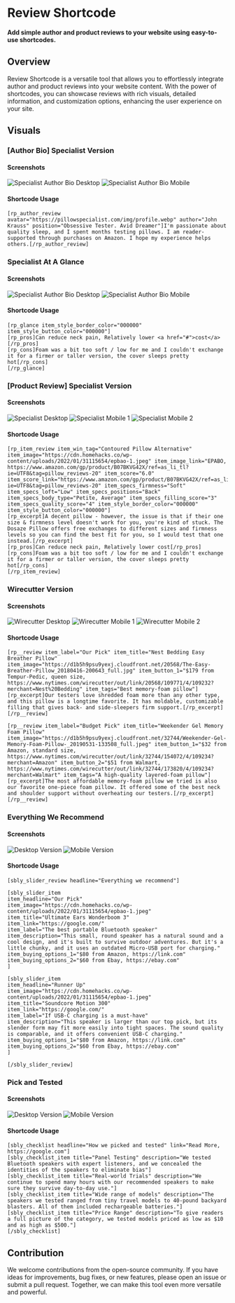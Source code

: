 # Review Shortcode

**Add simple author and product reviews to your website using easy-to-use shortcodes.**

## Overview

Review Shortcode is a versatile tool that allows you to effortlessly integrate author and product reviews into your website content. With the power of shortcodes, you can showcase reviews with rich visuals, detailed information, and customization options, enhancing the user experience on your site.

## Visuals

### [Author Bio] Specialist Version
#### Screenshots
![Specialist Author Bio Desktop](https://raw.githubusercontent.com/klinelozada/review-shortcode/main/screenshots/desktop/specialist-author-bio.png)
![Specialist Author Bio Mobile](https://raw.githubusercontent.com/klinelozada/review-shortcode/main/screenshots/mobile/specialist-author-bio.png)

#### Shortcode Usage
```shortcode
[rp_author_review avatar="https://pillowspecialist.com/img/profile.webp" author="John Krauss" position="Obsessive Tester. Avid Dreamer"]I'm passionate about quality sleep, and I spent months testing pillows. I am reader-supported through purchases on Amazon. I hope my experience helps others.[/rp_author_review]
```

### Specialist At A Glance
#### Screenshots
![Specialist Author Bio Desktop](https://raw.githubusercontent.com/klinelozada/review-shortcode/main/screenshots/desktop/specialist-glance.png)
![Specialist Author Bio Mobile](https://raw.githubusercontent.com/klinelozada/review-shortcode/main/screenshots/mobile/specialist-glance.png)

#### Shortcode Usage
```shortcode
[rp_glance item_style_border_color="000000" item_style_button_color="000000"]
[rp_pros]Can reduce neck pain, Relatively lower <a href="#">cost</a>[/rp_pros]
[rp_cons]Foam was a bit too soft / low for me and I couldn't exchange it for a firmer or taller version, the cover sleeps pretty hot[/rp_cons]
[/rp_glance]
```

### [Product Review] Specialist Version
#### Screenshots
![Specialist Desktop](https://raw.githubusercontent.com/klinelozada/review-shortcode/main/screenshots/desktop/specialist.png)
![Specialist Mobile 1](https://raw.githubusercontent.com/klinelozada/review-shortcode/main/screenshots/mobile/specialist.png)
![Specialist Mobile 2](https://raw.githubusercontent.com/klinelozada/review-shortcode/main/screenshots/mobile/specialist-2.png)

#### Shortcode Usage
```shortcode
[rp_item_review item_win_tag="Contoured Pillow Alternative" item_image="https://cdn.homehacks.co/wp-content/uploads/2022/01/31115654/epbao-1.jpeg" item_image_link="EPABO, https://www.amazon.com/gp/product/B07BKVG42X/ref=as_li_tl?ie=UTF8&tag=pillow_reviews-20" item_score="6.0" item_score_link="https://www.amazon.com/gp/product/B07BKVG42X/ref=as_li_tl?ie=UTF8&tag=pillow_reviews-20" item_specs_firmness="Soft" item_specs_loft="Low" item_specs_positions="Back" item_specs_body_type="Petite, Average" item_specs_filling_score="3" item_specs_quality_score="4" item_style_border_color="000000" item_style_button_color="000000"]
[rp_excerpt]A decent pillow - however, the issue is that if their one size & firmness level doesn't work for you, you're kind of stuck. The Dosaze Pillow offers free exchanges to different sizes and firmness levels so you can find the best fit for you, so I would test that one instead.[/rp_excerpt]
[rp_pros]Can reduce neck pain, Relatively lower cost[/rp_pros]
[rp_cons]Foam was a bit too soft / low for me and I couldn't exchange it for a firmer or taller version, the cover sleeps pretty hot[/rp_cons]
[/rp_item_review]
```

### Wirecutter Version
#### Screenshots
![Wirecutter Desktop](https://raw.githubusercontent.com/klinelozada/review-shortcode/main/screenshots/desktop/wirecutter.png)
![Wirecutter Mobile 1](https://raw.githubusercontent.com/klinelozada/review-shortcode/main/screenshots/mobile/wirecutter.png)
![Wirecutter Mobile 2](https://raw.githubusercontent.com/klinelozada/review-shortcode/main/screenshots/mobile/wirecutter-2.png)

#### Shortcode Usage
```
[rp__review item_label="Our Pick" item_title="Nest Bedding Easy Breather Pillow" item_image="https://d1b5h9psu9yexj.cloudfront.net/20568/The-Easy-Breather-Pillow_20180416-200643_full.jpg" item_button_1="$179 from Tempur-Pedic, queen size, https://www.nytimes.com/wirecutter/out/link/20568/109771/4/109232?merchant=Nest%20Bedding" item_tags="Best memory-foam pillow"]
[rp_excerpt]Our testers love shredded foam more than any other type, and this pillow is a longtime favorite. It has moldable, customizable filling that gives back- and side-sleepers firm support.[/rp_excerpt]
[/rp__review]

[rp__review item_label="Budget Pick" item_title="Weekender Gel Memory Foam Pillow" item_image="https://d1b5h9psu9yexj.cloudfront.net/32744/Weekender-Gel-Memory-Foam-Pillow-_20190531-133508_full.jpeg" item_button_1="$32 from Amazon, standard size, https://www.nytimes.com/wirecutter/out/link/32744/154072/4/109234?merchant=Amazon" item_button_2="$51 from Walmart, https://www.nytimes.com/wirecutter/out/link/32744/173820/4/109234?merchant=Walmart" item_tags="A high-quality layered-foam pillow"]
[rp_excerpt]The most affordable memory-foam pillow we tried is also our favorite one-piece foam pillow. It offered some of the best neck and shoulder support without overheating our testers.[/rp_excerpt]
[/rp__review]
```

### Everything We Recommend
#### Screenshots
![Desktop Version](https://raw.githubusercontent.com/klinelozada/review-shortcode/main/screenshots/desktop/everything-we-recommend.png)
![Mobile Version](https://raw.githubusercontent.com/klinelozada/review-shortcode/main/screenshots/mobile/everything-we-recommend.png)

#### Shortcode Usage
```
[sbly_slider_review headline="Everything we recommend"]

[sbly_slider_item
item_headline="Our Pick"
item_image="https://cdn.homehacks.co/wp-content/uploads/2022/01/31115654/epbao-1.jpeg"
item_title="Ultimate Ears Wonderboom 3"
item_link="https://google.com/"
item_label="The best portable Bluetooth speaker"
item_description="This small, round speaker has a natural sound and a cool design, and it's built to survive outdoor adventures. But it's a little chunky, and it uses an outdated Micro-USB port for charging."
item_buying_options_1="$80 from Amazon, https://link.com"
item_buying_options_2="$60 from Ebay, https://ebay.com"
]

[sbly_slider_item
item_headline="Runner Up"
item_image="https://cdn.homehacks.co/wp-content/uploads/2022/01/31115654/epbao-1.jpeg"
item_title="Soundcore Motion 300"
item_link="https://google.com/"
item_label="If USB-C charging is a must-have"
item_description="This speaker is larger than our top pick, but its slender form may fit more easily into tight spaces. The sound quality is comparable, and it offers convenient USB-C charging."
item_buying_options_1="$80 from Amazon, https://link.com"
item_buying_options_2="$60 from Ebay, https://ebay.com"
]

[/sbly_slider_review]
```

### Pick and Tested
#### Screenshots
![Desktop Version](https://raw.githubusercontent.com/klinelozada/review-shortcode/main/screenshots/desktop/pick-and-tested.png)
![Mobile Version](https://raw.githubusercontent.com/klinelozada/review-shortcode/main/screenshots/mobile/pick-and-tested.png)

#### Shortcode Usage
```
[sbly_checklist headline="How we picked and tested" link="Read More, https://google.com"]
[sbly_checklist_item title="Panel Testing" description="We tested Bluetooth speakers with expert listeners, and we concealed the identities of the speakers to eliminate bias"]
[sbly_checklist_item title="Real-world Trials" description="We continue to spend many hours with our recommended speakers to make sure they survive day-to-day use."]
[sbly_checklist_item title="Wide range of models" description="The speakers we tested ranged from tiny travel models to 40-pound backyard blasters. All of them included rechargeable batteries."]
[sbly_checklist_item title="Price Range" description="To give readers a full picture of the category, we tested models priced as low as $10 and as high as $500."]
[/sbly_checklist]
```

## Contribution
We welcome contributions from the open-source community. If you have ideas for improvements, bug fixes, or new features, please open an issue or submit a pull request. Together, we can make this tool even more versatile and powerful.
